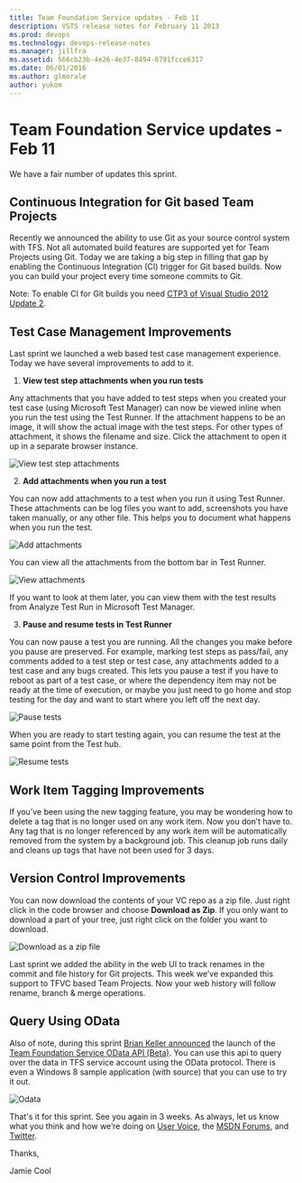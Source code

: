 ```yaml
---
title: Team Foundation Service updates - Feb 11
description: VSTS release notes for February 11 2013
ms.prod: devops
ms.technology: devops-release-notes
ms.manager: jillfra
ms.assetid: 566cb23b-4e26-4e37-8494-8791fcce6317
ms.date: 06/01/2016
ms.author: glmorale
author: yukom
---
```


# Team Foundation Service updates - Feb 11

We have a fair number of updates this sprint.

## Continuous Integration for Git based Team Projects

Recently we announced the ability to use Git as your source control system with TFS. Not all automated build features are supported yet for Team Projects using Git. Today we are taking a big step in filling that gap by enabling the Continuous Integration (CI) trigger for Git based builds. Now you can build your project every time someone commits to Git.

Note: To enable CI for Git builds you need [CTP3 of Visual Studio 2012 Update 2](/visualstudio/releasenotes/vs2012-update2-vs).

## Test Case Management Improvements

Last sprint we launched a web based test case management experience. Today we have several improvements to add to it.

1. **View test step attachments when you run tests**

Any attachments that you have added to test steps when you created your test case (using Microsoft Test Manager) can now be viewed inline when you run the test using the Test Runner. If the attachment happens to be an image, it will show the actual image with the test steps. For other types of attachment, it shows the filename and size. Click the attachment to open it up in a separate browser instance.

![View test step attachments](_img/2_11_01.png)

2. **Add attachments when you run a test**

You can now add attachments to a test when you run it using Test Runner. These attachments can be log files you want to add, screenshots you have taken manually, or any other file. This helps you to document what happens when you run the test.

![Add attachments](_img/2_11_02.png)

You can view all the attachments from the bottom bar in Test Runner.

![View attachments](_img/2_11_03.png)

If you want to look at them later, you can view them with the test results from Analyze Test Run in Microsoft Test Manager.

3. **Pause and resume tests in Test Runner**

You can now pause a test you are running. All the changes you make before you pause are preserved. For example, marking test steps as pass/fail, any comments added to a test step or test case, any attachments added to a test case and any bugs created. This lets you pause a test if you have to reboot as part of a test case, or where the dependency item may not be ready at the time of execution, or maybe you just need to go home and stop testing for the day and want to start where you left off the next day.

![Pause tests](_img/2_11_04.png)

When you are ready to start testing again, you can resume the test at the same point from the Test hub.

![Resume tests](_img/2_11_05.png)

## Work Item Tagging Improvements

If you’ve been using the new tagging feature, you may be wondering how to delete a tag that is no longer used on any work item. Now you don’t have to. Any tag that is no longer referenced by any work item will be automatically removed from the system by a background job. This cleanup job runs daily and cleans up tags that have not been used for 3 days.

## Version Control Improvements

You can now download the contents of your VC repo as a zip file. Just right click in the code browser and choose **Download as Zip**. If you only want to download a part of your tree, just right click on the folder you want to download.

![Download as a zip file](_img/2_11_06.png)

Last sprint we added the ability in the web UI to track renames in the commit and file history for Git projects. This week we’ve expanded this support to TFVC based Team Projects. Now your web history will follow rename, branch & merge operations.

## Query Using OData

Also of note, during this sprint [Brian Keller announced](https://blogs.msdn.com/b/briankel/archive/2013/01/24/bringing-odata-to-team-foundation-service.aspx) the launch of the [Team Foundation Service OData API (Beta)](https://www.microsoft.com/en-us/download/details.aspx?id=36230). You can use this api to query over the data in TFS service account using the OData protocol. There is even a Windows 8 sample application (with source) that you can use to try it out.

![Odata](_img/2_11_07.png)

That's it for this sprint. See you again in 3 weeks. As always, let us know what you think and how we’re doing on [User Voice](https://visualstudio.uservoice.com/forums/330519-vso), the [MSDN Forums](https://social.msdn.microsoft.com/Forums/TFService/threads), and [Twitter](https://twitter.com/search?q=%23tfservice).

Thanks,

Jamie Cool
